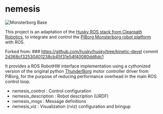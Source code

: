 nemesis
=====

![Monsterborg Base]({{site.baseurl}}/https://www.flickr.com/photos/193485202@N04/51802147128/in/album-72157719550250323/)

This project is an adaptation of the [Husky ROS stack from Clearpath Robotics](http://wiki.ros.org/Robots/Husky), to integrate and control the [PiBorg Monsterborg robot platform](https://www.piborg.org/robots-1/monsterborg) with ROS.

Forked from: ### https://github.com/husky/husky/tree/kinetic-devel commit [2d368cf32530401238cb45f31e54f40080dd6dc1](https://github.com/husky/husky/commit/2d368cf32530401238cb45f31e54f40080dd6dc1)

It provides a ROS RobotHW interface implementation using a cythonized version of the original python [ThunderBorg](https://www.piborg.org/motor-control-1135/thunderborg) motor controller driver from PiBorg, for the purpose of reducing performance overhead in the main ROS control loop.

 - nemesis_control : Control configuration
 - nemesis_description : Robot description (URDF)
 - nemesis_msgs : Message definitions
 - nemesis_viz : Visualization (rviz) configuration and bringup
